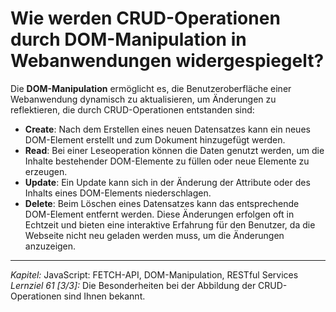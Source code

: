 # Wie werden CRUD-Operationen durch DOM-Manipulation in Webanwendungen widergespiegelt?

Die **DOM-Manipulation** ermöglicht es, die Benutzeroberfläche einer Webanwendung dynamisch zu aktualisieren, um Änderungen zu reflektieren, die durch CRUD-Operationen entstanden sind:
  - **Create**: Nach dem Erstellen eines neuen Datensatzes kann ein neues DOM-Element erstellt und zum Dokument hinzugefügt werden.
  - **Read**: Bei einer Leseoperation können die Daten genutzt werden, um die Inhalte bestehender DOM-Elemente zu füllen oder neue Elemente zu erzeugen.
  - **Update**: Ein Update kann sich in der Änderung der Attribute oder des Inhalts eines DOM-Elements niederschlagen.
  - **Delete**: Beim Löschen eines Datensatzes kann das entsprechende DOM-Element entfernt werden.
Diese Änderungen erfolgen oft in Echtzeit und bieten eine interaktive Erfahrung für den Benutzer, da die Webseite nicht neu geladen werden muss, um die Änderungen anzuzeigen.

---

_Kapitel:_ JavaScript: FETCH-API, DOM-Manipulation, RESTful Services
_Lernziel 61 \[3/3\]:_ Die Besonderheiten bei der Abbildung der CRUD-Operationen sind Ihnen bekannt.
